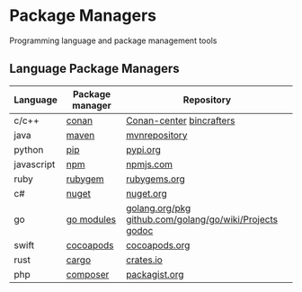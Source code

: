 # Package Managers

Programming language and package management tools

## Language Package Managers

|Language|Package manager|Repository|
|---|---|---|
|c/c++|[conan](https://conan.io/)|[Conan-center](https://conan.io/center) [bincrafters](https://bintray.com/bincrafters/public-conan)|
|java|[maven](https://maven.apache.org/)|[mvnrepository](https://mvnrepository.com/)|
|python|[pip](https://pypi.org/project/pip/)|[pypi.org](https://pypi.org/)|
|javascript|[npm](https://www.npmjs.com/)|[npmjs.com](https://www.npmjs.com/)|
|ruby|[rubygem](https://rubygems.org/?locale=zh-CN)|[rubygems.org](https://rubygems.org/?locale=zh-CN)|
|c#|[nuget](https://docs.microsoft.com/en-us/nuget/what-is-nuget)|[nuget.org](https://www.nuget.org/)|
|go|[go modules](https://blog.golang.org/using-go-modules)|[golang.org/pkg](https://golang.org/pkg/) [github.com/golang/go/wiki/Projects](https://github.com/golang/go/wiki/Projects) [godoc](https://godoc.org/) |
|swift|[cocoapods](https://cocoapods.org/)|[cocoapods.org](https://cocoapods.org/)|
|rust|[cargo](https://doc.rust-lang.org/cargo/)|[crates.io](https://crates.io/)|
|php|[composer](https://getcomposer.org/)|[packagist.org](https://packagist.org/)|
